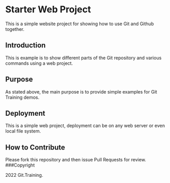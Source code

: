 # Starter Web Project

This is a simple website project for
showing how to use Git and Github together.

## Introduction

This is example is to show different parts
of the Git repository and various commands 
using a web project.

## Purpose

As stated above, the main purpose is to 
provide simple examples for Git Training demos.

## Deployment
This is a simple web project, deployment
can be on any web server or even local
file system.

## How to Contribute

Please fork this repository and then issue Pull Requests for review.
###Copyright

2022 Git.Training.
